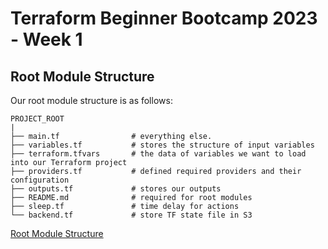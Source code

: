 # Terraform Beginner Bootcamp 2023 - Week 1

## Root Module Structure

Our root module structure is as follows:

```
PROJECT_ROOT
|
├── main.tf                # everything else.
├── variables.tf           # stores the structure of input variables
├── terraform.tfvars       # the data of variables we want to load into our Terraform project
├── providers.tf           # defined required providers and their configuration
├── outputs.tf             # stores our outputs
├── README.md              # required for root modules
├── sleep.tf               # time delay for actions
└── backend.tf             # store TF state file in S3
```

[Root Module Structure](https://developer.hashicorp.com/terraform/language/modules/develop/structure)
